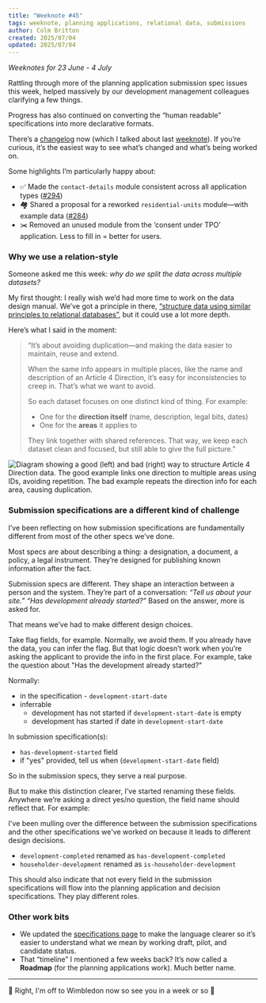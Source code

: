 ```yaml
---
title: "Weeknote #45"
tags: weeknote, planning applications, relational data, submissions
author: Colm Britton
created: 2025/07/04
updated: 2025/07/04
---
```


_Weeknotes for 23 June - 4 July_

Rattling through more of the planning application submission spec issues this week, helped massively by our development management colleagues clarifying a few things.

Progress has also continued on converting the “human readable” specifications into more declarative formats.

There’s a [changelog](https://github.com/digital-land/planning-application-data-specification/blob/main/CHANGELOG.md) now (which I talked about last [weeknote](/notes/weeknote/weeknote-44)). If you’re curious, it’s the easiest way to see what’s changed and what’s being worked on.

Some highlights I’m particularly happy about:
- ✅ Made the `contact-details` module consistent across all application types ([#294](https://github.com/digital-land/planning-application-data-specification/issues/294))
- 🏘️ Shared a proposal for a reworked `residential-units` module—with example data ([#284](https://github.com/digital-land/planning-application-data-specification/issues/284#issuecomment-3004494887))
- ✂️ Removed an unused module from the ‘consent under TPO’ application. Less to fill in = better for users.

### Why we use a relation-style

Someone asked me this week: _why do we split the data across multiple datasets?_

My first thought: I really wish we’d had more time to work on the data design manual. We’ve got a principle in there, [“structure data using similar principles to relational databases”](https://standards.planning-data.dev/principles/#structure-data-using-similar-principles-to-relational-databases), but it could use a lot more depth.

Here’s what I said in the moment:


> “It’s about avoiding duplication—and making the data easier to maintain, reuse and extend.
> 
> When the same info appears in multiple places, like the name and description of an Article 4 Direction, it’s easy for inconsistencies to creep in. That’s what we want to avoid.
> 
> So each dataset focuses on one distinct kind of thing. For example:
>   * One for the **direction itself** (name, description, legal bits, dates)
>   * One for the **areas** it applies to
> 
> They link together with shared references. That way, we keep each dataset clean and focused, but still able to give the full picture.”

![Diagram showing a good (left) and bad (right) way to structure Article 4 Direction data. The good example links one direction to multiple areas using IDs, avoiding repetition. The bad example repeats the direction info for each area, causing duplication.](/static/images/notes/work/explainer-relational-data.png)

### Submission specifications are a different kind of challenge

I’ve been reflecting on how submission specifications are fundamentally different from most of the other specs we’ve done.

Most specs are about describing a thing: a designation, a document, a policy, a legal instrument. They’re designed for publishing known information after the fact.

Submission specs are different. They shape an interaction between a person and the system. They’re part of a conversation: _“Tell us about your site.”_ _“Has development already started?”_ Based on the answer, more is asked for.

That means we’ve had to make different design choices.

Take flag fields, for example. Normally, we avoid them. If you already have the data, you can infer the flag. But that logic doesn’t work when you’re asking the applicant to provide the info in the first place. For example, take the question about "Has the development already started?"

Normally:
* in the specification - `development-start-date`
* inferrable 
	* development has not started if `development-start-date` is empty
	* development has started if date in `development-start-date`

In submission specification(s):
* `has-development-started` field
* if "yes" provided, tell us when (`development-start-date` field)

So in the submission specs, they serve a real purpose.

But to make this distinction clearer, I’ve started renaming these fields. Anywhere we’re asking a direct yes/no question, the field name should reflect that. For example:

I've been mulling over the difference between the submission specifications and the other specifications we've worked on because it leads to different design decisions.

- `development-completed` renamed as `has-development-completed`
- `householder-development` renamed as `is-householder-development`

This should also indicate that not every field in the submission specifications will flow into the planning application and decision specifications. They play different roles.

### Other work bits

- We updated the [specifications page](https://design.planning.data.gov.uk/specifications) to make the language clearer so it’s easier to understand what we mean by working draft, pilot, and candidate status.
- That “timeline” I mentioned a few weeks back? It’s now called a **Roadmap** (for the planning applications work). Much better name. 

---

🎾 Right, I'm off to Wimbledon now so see you in a week or so 🎾

